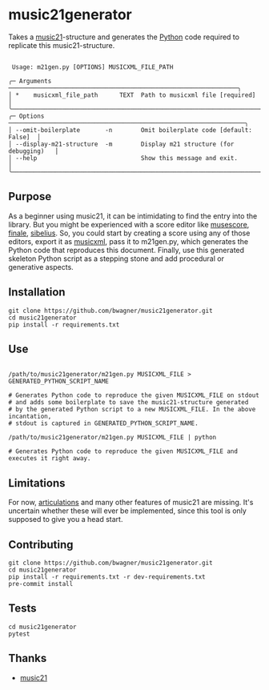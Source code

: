 # music21generator

Takes a [music21](https://web.mit.edu/music21/)-structure and generates the
[Python](https://www.python.org/) code required to replicate this music21-structure.

```console

 Usage: m21gen.py [OPTIONS] MUSICXML_FILE_PATH

╭─ Arguments ────────────────────────────────────────────────────────────────╮
│ *    musicxml_file_path      TEXT  Path to musicxml file [required]        │
╰────────────────────────────────────────────────────────────────────────────╯
╭─ Options ──────────────────────────────────────────────────────────────────╮
│ --omit-boilerplate       -n        Omit boilerplate code [default: False]  │
│ --display-m21-structure  -m        Display m21 structure (for debugging)   │
│ --help                             Show this message and exit.             │
╰────────────────────────────────────────────────────────────────────────────╯

```

## Purpose
As a beginner using music21, it can be intimidating to find the entry into the
library. But you might be experienced with a score editor like
[musescore](https://musescore.org), [finale](https://www.finalemusic.com),
[sibelius](https://www.avid.com/sibelius). So, you could start by creating a
score using any of those editors, export it as
[musicxml](https://www.musicxml.com), pass it to m21gen.py, which generates the
Python code that reproduces this document.  Finally, use this generated
skeleton Python script as a stepping stone and add procedural or generative
aspects.

## Installation
```console
git clone https://github.com/bwagner/music21generator.git
cd music21generator
pip install -r requirements.txt
```

## Use
```console

/path/to/music21generator/m21gen.py MUSICXML_FILE > GENERATED_PYTHON_SCRIPT_NAME

# Generates Python code to reproduce the given MUSICXML_FILE on stdout
# and adds some boilerplate to save the music21-structure generated
# by the generated Python script to a new MUSICXML_FILE. In the above incantation,
# stdout is captured in GENERATED_PYTHON_SCRIPT_NAME.

/path/to/music21generator/m21gen.py MUSICXML_FILE | python

# Generates Python code to reproduce the given MUSICXML_FILE and executes it right away.
```

## Limitations
For now,
[articulations](https://web.mit.edu/music21/doc/moduleReference/moduleArticulations.html) and
many other features of music21 are missing.
It's uncertain whether these will ever be implemented, since this tool is only supposed to give
you a head start.

## Contributing
```console
git clone https://github.com/bwagner/music21generator.git
cd music21generator
pip install -r requirements.txt -r dev-requirements.txt
pre-commit install
```

## Tests
```console
cd music21generator
pytest
```

## Thanks
- [music21](https://web.mit.edu/music21/)
